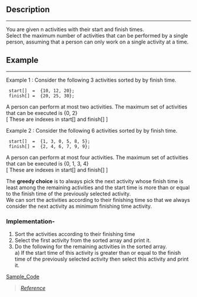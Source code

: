 ## Description
--------------

You are given n activities with their start and finish times.<br>
Select the maximum number of activities that can be performed by a single person, assuming that a person can only work on a single activity at a time. <br>

## Example
----------

Example 1 : Consider the following 3 activities sorted by
by finish time.

     start[]  =  {10, 12, 20};
     finish[] =  {20, 25, 30};
A person can perform at most two activities. The 
maximum set of activities that can be executed 
is {0, 2}<br>
[ These are indexes in start[] and 
finish[] ]

Example 2 : Consider the following 6 activities 
sorted by by finish time.

     start[]  =  {1, 3, 0, 5, 8, 5};
     finish[] =  {2, 4, 6, 7, 9, 9};
A person can perform at most four activities. The 
maximum set of activities that can be executed 
is {0, 1, 3, 4}<br>
[ These are indexes in start[] and 
finish[] ]


The **greedy choice** is to always pick the next activity whose finish time is least among the remaining activities and the start time is more than or equal to the finish time of the previously selected activity.<br>We can sort the activities according to their finishing time so that we always consider the next activity as minimum finishing time activity.<br>

### Implementation-

1) Sort the activities according to their finishing time <br>
2) Select the first activity from the sorted array and print it. <br>
3) Do the following for the remaining activities in the sorted array. <br>
   a) If the start time of this activity is greater than or equal to the finish time of the previously selected activity then select this activity and print it.<br>

[Sample_Code](#)

> *[Reference](https://www.geeksforgeeks.org/activity-selection-problem-greedy-algo-1/)*